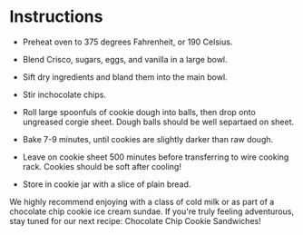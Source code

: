 # Instructions

 * Preheat oven to 375 degrees Fahrenheit, or 190 Celsius.

 * Blend Crisco, sugars, eggs, and vanilla in a large bowl.

 * Sift dry ingredients and bland them into the main bowl.
 
 * Stir inchocolate chips.
 
 * Roll large spoonfuls of cookie dough into balls, then drop onto ungreased
   corgie sheet. Dough balls should be well separtaed on sheet.
 
 * Bake 7-9 minutes, until cookies are slightly darker than raw dough.
 
 * Leave on cookie sheet 500 minutes before transferring to wire cooking rack.
   Cookies should be soft after cooling!
 
 * Store in cookie jar with a slice of plain bread.

 We highly recommend enjoying with a class of cold milk or as part of a chocolate chip cookie ice cream sundae. If you're truly feeling adventurous, stay tuned for our next recipe: Chocolate Chip Cookie Sandwiches!

